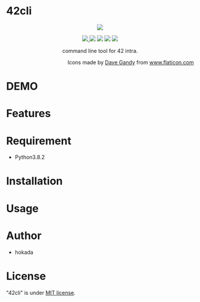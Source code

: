 # 42cli

<p align="center"><img src="https://user-images.githubusercontent.com/40907120/83941623-cb867900-a827-11ea-970f-1058c0fdd303.png"></p>
<p align="center"><a href="https://codecov.io/gh/dhaiibfiukkiu/42cli">
  <img src="https://codecov.io/gh/dhaiibfiukkiu/42cli/branch/master/graph/badge.svg?token=AYUREEQZJI" />
</a>
<img src="https://img.shields.io/github/issues/dhaiibfiukkiu/42cli">
<img src="https://img.shields.io/github/forks/dhaiibfiukkiu/42cli">
<img src="https://img.shields.io/github/stars/dhaiibfiukkiu/42cli">
<img src="https://img.shields.io/github/license/dhaiibfiukkiu/42cli">
</p>
<p align="center">command line tool for 42 intra.</p>
<p align="right">
Icons made by <a href="https://www.flaticon.com/authors/dave-gandy" title="Dave Gandy">Dave Gandy</a> from <a href="https://www.flaticon.com/" title="Flaticon"> www.flaticon.com</a>
</p>

# DEMO

# Features

# Requirement
* Python3.8.2

# Installation


# Usage


# Author
* hokada

# License
"42cli" is under [MIT license](https://en.wikipedia.org/wiki/MIT_License).
